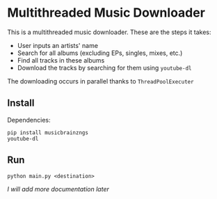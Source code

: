 # Multithreaded Music Downloader

This is a multithreaded music downloader. These are the steps it takes:
 - User inputs an artists' name
 - Search for all albums (excluding EPs, singles, mixes, etc.)
 - Find all tracks in these albums
 - Download the tracks by searching for them using `youtube-dl`
 
 The downloading occurs in parallel thanks to `ThreadPoolExecuter`

## Install
Dependencies:
```
pip install musicbrainzngs
youtube-dl
```

## Run 
```
python main.py <destination>
```

*I will add more documentation later*

